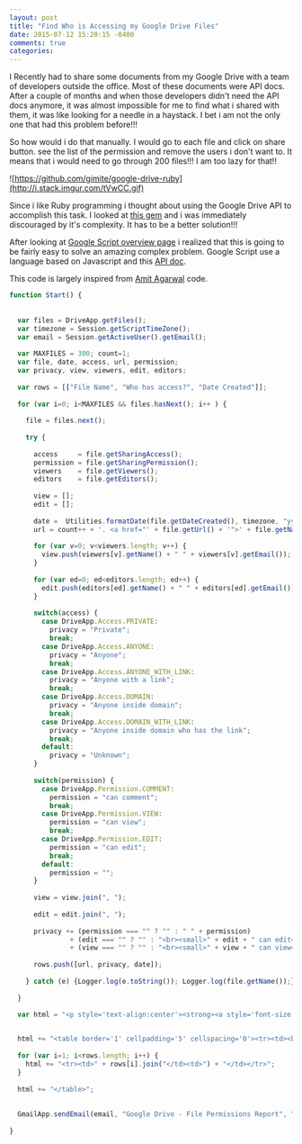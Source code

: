 ```yaml
---
layout: post
title: "Find Who is Accessing my Google Drive Files"
date: 2015-07-12 15:20:15 -0400
comments: true
categories: 
---
```


I Recently had to share some documents from my Google Drive with a team of developers outside the office. Most of these documents were API docs. After a couple of months and when those developers didn't need the API docs anymore, it was almost impossible for me to find what i shared with them, it was like looking for a needle in a haystack. I bet i am not the only one that had this problem before!!!

So how would i do that manually. I would go to each file and click on share button. see the list of the permission and remove the users i don't want to. It means that i would need to go through 200 files!!! I am too lazy for that!!

 ![https://github.com/gimite/google-drive-ruby](http://i.stack.imgur.com/tVwCC.gif)

Since i like Ruby programming i thought about using the Google Drive API to accomplish this task. I looked at [this gem](https://github.com/gimite/google-drive-ruby) and i was immediately discouraged by it's complexity.  It has to be a better solution!!! 

After looking at [Google Script overview page](https://developers.google.com/apps-script/overview) i realized that this is going to be fairly easy to solve an amazing complex problem. Google Script use a language based on Javascript and this [API doc](https://developers.google.com/apps-script/reference/calendar/).

This code is largely inspired from [Amit Agarwal]() code.
```javascript
function Start() {
  
  
  var files = DriveApp.getFiles();  
  var timezone = Session.getScriptTimeZone();
  var email = Session.getActiveUser().getEmail();
  
  var MAXFILES = 300; count=1;
  var file, date, access, url, permission;
  var privacy, view, viewers, edit, editors;
  
  var rows = [["File Name", "Who has access?", "Date Created"]];
  
  for (var i=0; i<MAXFILES && files.hasNext(); i++ ) {
    
    file = files.next();
    
    try {
      
      access     = file.getSharingAccess();
      permission = file.getSharingPermission();
      viewers    = file.getViewers();      
      editors    = file.getEditors();
      
      view = [];
      edit = [];
      
      date =  Utilities.formatDate(file.getDateCreated(), timezone, "yyyy-MM-dd HH:mm")
      url = count++ + '. <a href="' + file.getUrl() + '">' + file.getName() + '</a>';
      
      for (var v=0; v<viewers.length; v++) {                
        view.push(viewers[v].getName() + " " + viewers[v].getEmail());
      }
      
      for (var ed=0; ed<editors.length; ed++) {                
        edit.push(editors[ed].getName() + " " + editors[ed].getEmail());
      }
      
      switch(access) {
        case DriveApp.Access.PRIVATE:
          privacy = "Private";
          break;
        case DriveApp.Access.ANYONE:
          privacy = "Anyone";
          break;
        case DriveApp.Access.ANYONE_WITH_LINK:
          privacy = "Anyone with a link";
          break;
        case DriveApp.Access.DOMAIN:
          privacy = "Anyone inside domain";
          break;
        case DriveApp.Access.DOMAIN_WITH_LINK:
          privacy = "Anyone inside domain who has the link";
          break;
        default:
          privacy = "Unknown";
      }
      
      switch(permission) {
        case DriveApp.Permission.COMMENT:
          permission = "can comment";
          break;
        case DriveApp.Permission.VIEW:
          permission = "can view";
          break;
        case DriveApp.Permission.EDIT:
          permission = "can edit";
          break;
        default:
          permission = "";
      }
      
      view = view.join(", ");
            
      edit = edit.join(", ");
            
      privacy += (permission === "" ? "" : " " + permission) 
               + (edit === "" ? "" : "<br><small>" + edit + " can edit</small>")
               + (view === "" ? "" : "<br><small>" + view + " can view</small>")
      
      rows.push([url, privacy, date]);
      
    } catch (e) {Logger.log(e.toString()); Logger.log(file.getName());};
    
  }
  
  var html = "<p style='text-align:center'><strong><a style='font-size:160%;text-decoration:none;color:#49B3F5;' File Permissions Report for Google Drive</a></strong></p>";


  html += "<table border='1' cellpadding='5' cellspacing='0'><tr><td><b>" + rows[0].join("</b></td><td><b>") + "</b></td></tr>";
  
  for (var i=1; i<rows.length; i++) {
    html += "<tr><td>" + rows[i].join("</td><td>") + "</td></tr>";
  }
  
  html += "</table>";
  
  
  GmailApp.sendEmail(email, "Google Drive - File Permissions Report", "", {htmlBody: html});
  
}
```
